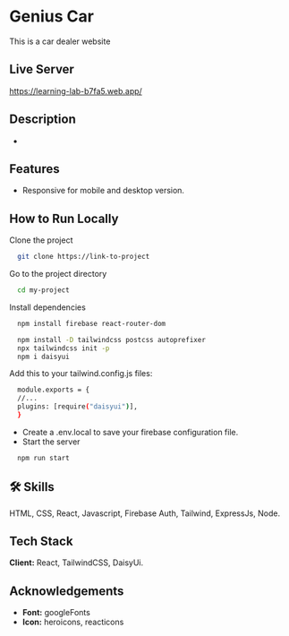 # Genius Car

This is a car dealer website

## Live Server

https://learning-lab-b7fa5.web.app/

## Description

-

## Features

- Responsive for mobile and desktop version.

## How to Run Locally

Clone the project

```bash
  git clone https://link-to-project
```

Go to the project directory

```bash
  cd my-project
```

Install dependencies

```bash
  npm install firebase react-router-dom
```

```bash
  npm install -D tailwindcss postcss autoprefixer
  npx tailwindcss init -p
  npm i daisyui

```

Add this to your tailwind.config.js files:

```bash
  module.exports = {
  //...
  plugins: [require("daisyui")],
  }
```

- Create a .env.local to save your firebase configuration file.
- Start the server

```bash
  npm run start
```

## 🛠 Skills

HTML, CSS, React, Javascript, Firebase Auth, Tailwind, ExpressJs, Node.

## Tech Stack

**Client:** React, TailwindCSS, DaisyUi.

## Acknowledgements

- **Font:** googleFonts
- **Icon:** heroicons, reacticons
